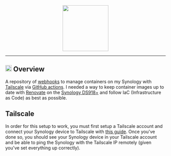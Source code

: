 <div align="center">

<img src="https://avatars.githubusercontent.com/u/1470571" align="center" width="144px" height="144px"/>

</div>

---

## <img src="https://fonts.gstatic.com/s/e/notoemoji/latest/1f4a1/512.gif" alt="💡" width="20" height="20"> Overview

A repository of [webhooks](https://github.com/adnanh/webhook) to manage containers on my Synology with [Tailscale](https://tailscale.com) via [GitHub actions](https://github.com/features/actions). I needed a way to keep container images up to date with [Renovate](https://github.com/renovatebot/renovate) on the [Synology DS918+](https://global.download.synology.com/download/Document/Hardware/DataSheet/DiskStation/18-year/DS918+/enu/Synology_DS918_Plus_Data_Sheet_enu.pdf) and follow IaC (Infrastructure as Code) as best as possible.

## Tailscale

In order for this setup to work, you must first setup a Tailscale account and connect your Synology device to Tailscale with [this guide](https://tailscale.com/kb/1131/synology). Once you've done so, you should see your Synology device in your Tailscale account and be able to ping the Synology with the Tailscale IP remotely (given you've set everything up correctly).
